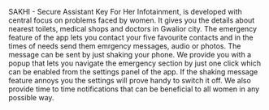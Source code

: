 SAKHI - Secure Assistant Key For Her Infotainment, is developed with central focus on problems faced by women. It gives you the details about nearest toilets, medical shops and doctors in Gwalior city. The emergency feature of the app lets you contact your five favourite contacts and in the times of needs send them emrgency messages, audio or photos. The message can be sent by just shaking your phone. We provide you with a popup that lets you navigate the emergency section by just one click which can be enabled from the settings panel of the app. If the shaking message feature annoys you the settings will prove handy to switch it off. We also provide time to time notifications that can be beneficial to all women in any possible way.
